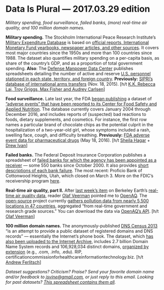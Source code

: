 Data Is Plural — 2017.03.29 edition
===================================

*Military spending, food surveillance, failed banks, (more) real-time air quality, and 100 million domain names.*


__Military spending.__ The Stockholm International Peace Research Institute’s [Military Expenditure Database](https://www.sipri.org/databases/milex) is based on [official reports, International Monetary Fund yearbooks, newspaper articles, and other sources](https://www.sipri.org/databases/milex/sources-and-methods). It covers most major countries since the 1950s and more than 100 countries since 1988. The dataset also quantifies military spending on a per-capita basis, as share of the country’s GDP, and as a proportion of total government spending. __Also__: The [Defense Manpower Data Center](https://www.dmdc.osd.mil/appj/dwp/index.jsp) publishes spreadsheets detailing the number of active and reserve [U.S. personnel stationed in each state, territory, and foreign country](https://www.dmdc.osd.mil/appj/dwp/dwp_reports.jsp). __Previously:__ [SIPRI’s database of international arms transfers](https://www.sipri.org/databases/armstransfers) (Nov. 18, 2015). [h/t [K.K. Rebecca Lai, Troy Griggs, Max Fisher and Audrey Carlsen](https://www.nytimes.com/interactive/2017/03/22/us/is-americas-military-big-enough.html)]


__Food surveillance.__ Late last year, the FDA [began publishing](https://blogs.fda.gov/fdavoice/index.php/2016/12/why-fda-is-making-data-extracted-from-reports-of-adverse-events-for-foods-and-cosmetics-available-to-the-public/) a dataset of [”adverse events” that have been reported to its Center for Food Safety and Applied Nutrition](https://www.fda.gov/Food/ComplianceEnforcement/ucm494015.htm). The database currently covers January 2004 through December 2016, and includes reports of (suspected) bad reactions to foods, dietary supplements, and cosmetics. For instance, the first row names a particular brand of chocolate chips as the potential culprit in the hospitalization of a two-year-old girl, whose symptoms included a rash, swelling face, cough, and difficulty breathing. __Previously:__ [FDA adverse event data for pharmaceutical drugs](https://tinyletter.com/data-is-plural/letters/data-is-plural-2016-05-18-edition) (May 18, 2016). [h/t [Sheila Hagar](https://twitter.com/ubsheilahagar) + [Drew Ivan](https://twitter.com/drewivan)]


__Failed banks.__ The Federal Deposit Insurance Corporation publishes a spreadsheet of [failed banks for which the agency has been appointed as a receiver](https://www.fdic.gov/bank/individual/failed/banklist.html) — some 550 banks since October 2000. It also provides [short descriptions of each bank failure](https://www.fdic.gov/bank/historical/bank/). The most recent: Proficio Bank of Cottonwood Heights, Utah, which closed on March 3. More on the FDIC’s receivership program [here](https://www.fdic.gov/about/strategic/strategic/receivership.html).


__Real-time air quality, part II.__ After [last week’s item](http://tinyletter.com/data-is-plural/letters/data-is-plural-2017-03-22-edition) on Berkeley Earth’s [real-time air quality data](http://berkeleyearth.org/air-quality-real-time-maps-data-download/), reader [Olaf Veerman](https://twitter.com/oBirdman) pointed me to [OpenAQ](https://openaq.org). The [open-source](https://github.com/openaq) project currently [gathers pollution data from nearly 5,500 locations in 47 countries](https://openaq.org/#/countries), aggregated “from real-time government and research grade sources.” You can download the data via [OpenAQ’s API](https://docs.openaq.org/). [h/t [Olaf Veerman](https://twitter.com/oBirdman)]


__100 million domain names.__ The anonymously-published [DNS Census 2013](https://dnscensus2013.neocities.org/) “is an attempt to provide a public dataset of registered domains and DNS records” — essentially the Internet’s phone book. The dataset, which [has also been uploaded to the Internet Archive](https://archive.org/details/DNSCensus2013), includes 2.7 billion Domain Name System records and 106,928,034 distinct domains, [organized by extension](https://archive.org/download/DNSCensus2013/2nd-level-domains/) (e.g., .com, .info, .edu). RIP, certificationcommissionforhealthcareinformationtechnology.biz. [h/t [Andrew Ferlitsch](http://opendata.stackexchange.com/a/2122)]


*Dataset suggestions? Criticism? Praise? Send your favorite domain name and/or feedback to <jsvine@gmail.com>, or just reply to this email. Looking for past datasets? [This spreadsheet contains them all](https://docs.google.com/spreadsheets/d/1wZhPLMCHKJvwOkP4juclhjFgqIY8fQFMemwKL2c64vk).*